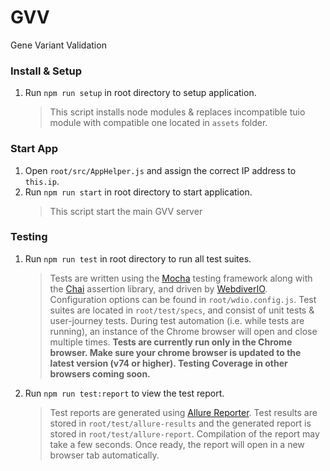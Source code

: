 # GVV
Gene Variant Validation

### Install & Setup
1. Run `npm run setup` in root directory to setup application.
   > This script installs node modules & replaces incompatible tuio module with compatible one located in `assets` folder.

### Start App
1. Open `root/src/AppHelper.js` and assign the correct IP address to `this.ip`.
2. Run `npm run start` in root directory to start application.
   > This script start the main GVV server

### Testing
1. Run `npm run test` in root directory to run all test suites.
   > Tests are written using the [Mocha](https://mochajs.org/) testing framework along with the [Chai](https://www.chaijs.com/) assertion library, and driven by [WebdiverIO](https://webdriver.io/). Configuration options can be found in `root/wdio.config.js`.
   > Test suites are located in `root/test/specs`, and consist of unit tests & user-journey tests.
   > During test automation (i.e. while tests are running), an instance of the Chrome browser will open and close multiple times.
   > **Tests are currently run only in the Chrome browser. Make sure your chrome browser is updated to the latest version (v74 or higher). Testing Coverage in other browsers coming soon.**
   
2. Run `npm run test:report` to view the test report.
   > Test reports are generated using [Allure Reporter](https://docs.qameta.io/allure/).
   > Test results are stored in `root/test/allure-results` and the generated report is stored in `root/test/allure-report`.
   > Compilation of the report may take a few seconds. Once ready, the report will open in a new browser tab automatically.
